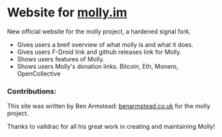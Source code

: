 # Website for [molly.im](https://molly.im)

New official website for the molly project, a hardened signal fork.

- Gives users a breif overview of what molly is and what it does.
- Gives users F-Droid link and github releases link for Molly.
- Shows users features of Molly.
- Shows users Molly's donation links. Bitcoin, Eth, Monero, OpenCollective

### Contributions:
This site was written by Ben Armstead: [benarmstead.co.uk](https://benarmstead.co.uk) for the molly project.

Thanks to valldrac for all his great work in creating and maintaining Molly!
